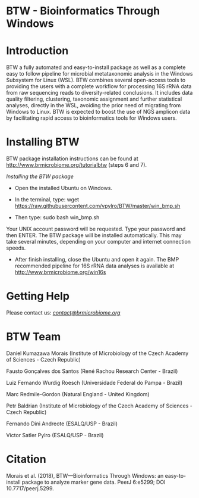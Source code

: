 # BTW - Bioinformatics Through Windows


# Introduction

BTW a fully automated and easy-to-install package as well as a complete easy to follow pipeline for microbial metataxonomic analysis in the Windows Subsystem for Linux (WSL). BTW combines several open-access tools to providing the users with a complete workflow for processing 16S rRNA data from raw sequencing reads to diversity-related conclusions. It includes data quality filtering, clustering, taxonomic assignment and further statistical analyses, directly in the WSL, avoiding the prior need of migrating from Windows to Linux. BTW is expected to boost the use of NGS amplicon data by facilitating rapid access to bioinformatics tools for Windows users. 


# Installing BTW
BTW package installation instructions can be found at http://www.brmicrobiome.org/tutorialbtw (steps 6 and 7).

*Installing the BTW package*

- Open the installed Ubuntu on Windows. 

- In the terminal, type: 
wget https://raw.githubusercontent.com/vpylro/BTW/master/win_bmp.sh

- Then type: 
sudo bash win_bmp.sh 

Your UNIX account password will be requested. Type your password and then ENTER.
The BTW package will be installed automatically. This may take several minutes, depending on your computer and internet connection speeds.

- After finish installing, close the Ubuntu and open it again.
The BMP recommended pipeline for 16S rRNA data analyses is available at http://www.brmicrobiome.org/win16s


# Getting Help

Please contact us: *contact@brmicrobiome.org*


# BTW Team

Daniel Kumazawa Morais (Institute of Microbiology of the Czech Academy of Sciences - Czech Republic)

Fausto Gonçalves dos Santos (René Rachou Research Center - Brazil)

Luiz Fernando Wurdig Roesch (Universidade Federal do Pampa - Brazil)

Marc Redmile-Gordon (Natural England - United Kingdom)

Petr Baldrian (Institute of Microbiology of the Czech Academy of Sciences - Czech Republic)

Fernando Dini Andreote (ESALQ/USP - Brazil)

Victor Satler Pylro (ESALQ/USP - Brazil)


# Citation

Morais et al. (2018), BTW—Bioinformatics Through Windows: an easy-to-install package to analyze marker gene data. PeerJ 6:e5299; DOI 10.7717/peerj.5299.
